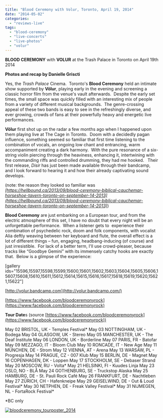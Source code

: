 ```yaml
---
title: "Blood Ceremony with Volur, Toronto, April 19, 2014"
date: "2014-05-02"
categories: 
  - "reviews-live"
tags: 
  - "blood-ceremony"
  - "live-concerts"
  - "live-photos"
  - "volur"
---
```


**BLOOD CEREMONY** with **VOLUR** at the Trash Palace in Toronto on April 19th 2014

**Photos and recap by Danielle Griscti**

Yes, the _Trash Palace_ Cinema.  Toronto's **Blood Ceremony** held an intimate show supported by **Völur**, playing early in the evening and screening a classic horror film from the venue's vault afterwards.  Despite the early set times, the small space was quickly filled with an interesting mix of people from a variety of different musical backgrounds.  The genre-crossing appeal of these two bands is easy to see in the refreshingly diverse, and ever growing, crowds of fans at their powerfully heavy and energetic live performances.

**Völur** first shot up on the radar a few months ago when I happened upon them playing live at The Cage in Toronto.  Doom with a decidedly pagan influence, something seemed so familiar that first time listening to the combination of vocals, an ongoing low chant and entrancing, warm accompaniment creating a dark harmony.  With the pure resonance of a six-string violin piercing through the heaviness, enhancing it, intertwining with the commanding riffs and controlled drumming, they had me hooked.   Their first release, _Disir_ has just been made available through their bandcamp, and I look forward to hearing it and how their already captivating sound develops.

(note: the reason they looked so familiar was _[https://hellbound.ca/2013/09/blood-ceremony-biblical-cauchemar-horseshoe-tavern-toronto-on-september-14-2013](https://hellbound.ca/2013/09/blood-ceremony-biblical-cauchemar-horseshoe-tavern-toronto-on-september-14-2013)_)

**Blood Ceremony** are just embarking on a European tour, and from the electric atmosphere of this set, I have no doubt that every night will be an unforgettable performance.  When a listener gets to  experience their combination of psychedelic rock, doom and folk components, with vocalist Alia deftly weaving between her keyboard and flute, the overall effect is a lot of different things – fun, engaging, headbang-inducing (of course) and just irresistible.  For lack of a better term, I'll use crowd-pleaser, because tracks like “Goodbye Gemini” with its immensely catchy hooks are exactly that.  Below is a glimpse of the experience:

\[gallery ids="15596,15597,15598,15599,15600,15601,15602,15603,15604,15605,15606,15607,15608,15610,15611,15612,15614,15615,15616,15617,15618,15619,15620,15621,15622"\]

[http://volur.bandcamp.com](http://volur.bandcamp.com/)

[https://www.facebook.com/bloodceremonyrock](https://www.facebook.com/bloodceremonyrock)

**Tour Date**s (source [https://www.facebook.com/bloodceremonyrock](https://www.facebook.com/bloodceremonyrock))

May 02 BRISTOL, UK - Temples Festival\* May 03 NOTTINGHAM, UK - Bodega May 04 GLASGOW, UK - Stereo May 05 MANCHESTER, UK - The Deaf Institute May 06 LONDON, UK - Borderline May 07 PARIS, FR - Batofar May 09 MEZZAGO, IT - Bloom Club May 10 RONCADE, IT - New Age May 11 MÜNCHEN, DE - Strom May 12 VIENNA, AT - Arena May 13 WARSAW, PL - Progresja May 14 PRAGUE, CZ - 007 Klub May 15 BERLIN, DE - Magnet May 16 COPENHAGEN, DK - Loppen May 17 STOCKHOLM, SE - Debaser Strand May 20 MOSCOW, RU - Volta\* May 21 HELSINKI, FI - Kuudes Linja May 23 OSLO, NO - BLÅ May 24 GOTHENBURG, SE - Truckstop Alaska May 25 HAMBURG, DE - St. Pauli Rock Café May 26 FRANKFURT, DE - Nachtleben May 27 ZÜRICH, CH - Hafenkneipe May 29 GEISELWIND, DE - Out & Loud Festival\* May 30 NETPHEN, DE - Freak Valley Festival\* May 31 NIJMEGEN, NL - FortaRock Festival\*

\*BC only

[![bloodceremony_tourposter_2014](https://hellbound.ca/wp-content/uploads/2014/05/bloodceremony_tourposter_2014.jpg)](https://hellbound.ca/wp-content/uploads/2014/05/bloodceremony_tourposter_2014.jpg)
